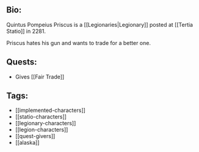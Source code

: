 ## Bio:

Quintus Pompeius Priscus is a [[Legionaries|Legionary]] posted at [[Tertia Statio]] in 2281.

Priscus hates his gun and wants to trade for a better one.

## Quests:

- Gives [[Fair Trade]]

## Tags:

- [[implemented-characters]]
- [[statio-characters]]
- [[legionary-characters]]
- [[legion-characters]]
- [[quest-givers]]
- [[alaska]]